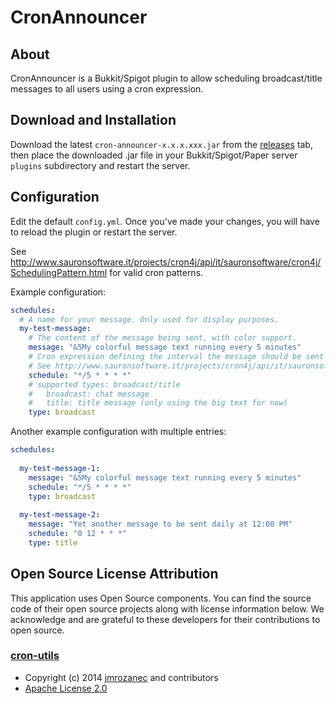 # CronAnnouncer

## About
CronAnnouncer is a Bukkit/Spigot plugin to allow scheduling broadcast/title messages to all users using a cron expression.

## Download and Installation
Download the latest `cron-announcer-x.x.x.xxx.jar` from the [releases](https://github.com/das-kaesebrot/CronAnnouncer/releases/tag/latest) tab, then place the downloaded .jar file in your Bukkit/Spigot/Paper server `plugins` subdirectory and restart the server.

## Configuration
Edit the default `config.yml`.
Once you've made your changes, you will have to reload the plugin or restart the server.

See http://www.sauronsoftware.it/projects/cron4j/api/it/sauronsoftware/cron4j/SchedulingPattern.html for valid cron patterns.

Example configuration:
```yaml
schedules:
  # A name for your message. Only used for display purposes.
  my-test-message:
    # The content of the message being sent, with color support.
    message: "&5My colorful message text running every 5 minutes"
    # Cron expression defining the interval the message should be sent in
    # See http://www.sauronsoftware.it/projects/cron4j/api/it/sauronsoftware/cron4j/SchedulingPattern.html for valid examples
    schedule: "*/5 * * * *"
    # supported types: broadcast/title
    #   broadcast: chat message
    #   title: title message (only using the big text for now)
    type: broadcast
```

Another example configuration with multiple entries:
```yaml
schedules:
  
  my-test-message-1:
    message: "&5My colorful message text running every 5 minutes"
    schedule: "*/5 * * * *"
    type: broadcast
  
  my-test-message-2:
    message: "Yet another message to be sent daily at 12:00 PM"
    schedule: "0 12 * * *"
    type: title
```

## Open Source License Attribution

This application uses Open Source components. You can find the source code of their open source projects along with license information below. We acknowledge and are grateful to these developers for their contributions to open source.
### [cron-utils](https://github.com/jmrozanec/cron-utils)
- Copyright (c) 2014 [jmrozanec](https://github.com/jmrozanec) and contributors
- [Apache License 2.0](https://github.com/jmrozanec/cron-utils/blob/master/LICENSE)